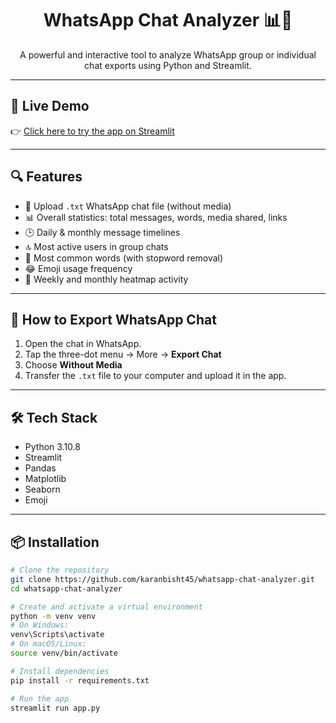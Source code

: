 <h1 align="center">WhatsApp Chat Analyzer 📊💬</h1>

<p align="center">
  A powerful and interactive tool to analyze WhatsApp group or individual chat exports using Python and Streamlit.
</p>

---

## 🚀 Live Demo

👉 [Click here to try the app on Streamlit](https://wapp-analyzer.streamlit.app/)

---

## 🔍 Features

- 📄 Upload `.txt` WhatsApp chat file (without media)
- 📊 Overall statistics: total messages, words, media shared, links
- 🕒 Daily & monthly message timelines
- 🔝 Most active users in group chats
- 💬 Most common words (with stopword removal)
- 😂 Emoji usage frequency
- 📅 Weekly and monthly heatmap activity

---

## 📁 How to Export WhatsApp Chat

1. Open the chat in WhatsApp.
2. Tap the three-dot menu → More → **Export Chat**
3. Choose **Without Media**
4. Transfer the `.txt` file to your computer and upload it in the app.

---

## 🛠 Tech Stack

- Python 3.10.8
- Streamlit
- Pandas
- Matplotlib
- Seaborn
- Emoji

---

## 📦 Installation

```bash
# Clone the repository
git clone https://github.com/karanbisht45/whatsapp-chat-analyzer.git
cd whatsapp-chat-analyzer

# Create and activate a virtual environment
python -m venv venv
# On Windows:
venv\Scripts\activate
# On macOS/Linux:
source venv/bin/activate

# Install dependencies
pip install -r requirements.txt

# Run the app
streamlit run app.py
